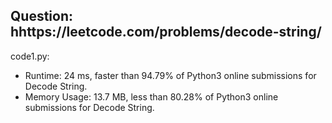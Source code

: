 ## Question: hhttps://leetcode.com/problems/decode-string/

code1.py:
* Runtime: 24 ms, faster than 94.79% of Python3 online submissions for Decode String.
* Memory Usage: 13.7 MB, less than 80.28% of Python3 online submissions for Decode String.